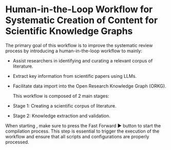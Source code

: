 # Human-in-the-Loop Workflow for Systematic Creation of Content for Scientific Knowledge Graphs
The primary goal of this workflow is to improve the systematic review process by introducing a human-in-the-loop workflow to mainly:

* Assist researchers in identifying and curating a relevant corpus of literature.
* Extract key information from scientific papers using LLMs.
* Facilitate data import into the Open Research Knowledge Graph (ORKG).

  This workflow is composed of 2 main stages:

* Stage 1: Creating a scientific corpus of literature.
* Stage 2: Knowledge extraction and validation.

When starting , make sure to press the Fast Forward ▶️ button to start the compilation process. This step is essential to trigger the execution of the workflow and ensure that all scripts and configurations are properly processed.
